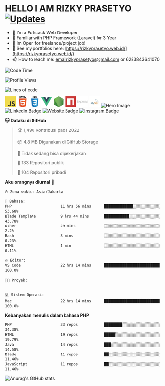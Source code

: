 # HELLO I AM RIZKY PRASETYO  <a href="https://github.com/r1zkyPrasetyo?tab=followers" target="_blank"><img alt="Updates" src="https://img.shields.io/badge/--000000?style=flat-square&logo=RSS&logoColor=white"></a>

- 🔭 I’m a Fullstack Web Developer
- 🌱 Familiar with PHP Framework (Laravel) for 3 Year
- 📂 Im Open for freelance/project job!
- 🧷 See my portfolios here: [https://rizkyprasetyo.web.id/](https://rizkyprasetyo.web.id/)
- 📫 How to reach me: emailrizkyprasetyo@gmail.com or 6283843641070

<!--START_SECTION:waka-->
![Code Time](http://img.shields.io/badge/Code%20Time-1%2C223%20hrs%2056%20mins-blue)

![Profile Views](http://img.shields.io/badge/Profil%20dilihat-0-blue)

![Lines of code](https://img.shields.io/badge/Sejak%20Hello%20World%20aku%20telah%20menulis-32%20Million%20baris%20kode-blue)

<code><img height="35" src="https://raw.githubusercontent.com/github/explore/80688e429a7d4ef2fca1e82350fe8e3517d3494d/topics/javascript/javascript.png"></code>
<code><img height="35" src="https://raw.githubusercontent.com/github/explore/80688e429a7d4ef2fca1e82350fe8e3517d3494d/topics/html/html.png"></code>
<code><img height="35" src="https://raw.githubusercontent.com/github/explore/80688e429a7d4ef2fca1e82350fe8e3517d3494d/topics/css/css.png"></code>
<code><img height="35" src="https://raw.githubusercontent.com/github/explore/5c058a388828bb5fde0bcafd4bc867b5bb3f26f3/topics/vue/vue.png"></code>
<code><img height="35" src="https://raw.githubusercontent.com/github/explore/80688e429a7d4ef2fca1e82350fe8e3517d3494d/topics/nodejs/nodejs.png"></code>
<code><img height="35" src="https://raw.githubusercontent.com/github/explore/80688e429a7d4ef2fca1e82350fe8e3517d3494d/topics/npm/npm.png"></code>
<code><img height="35" src="https://raw.githubusercontent.com/github/explore/80688e429a7d4ef2fca1e82350fe8e3517d3494d/topics/express/express.png"></code>
<code><img height="35" src="https://raw.githubusercontent.com/github/explore/80688e429a7d4ef2fca1e82350fe8e3517d3494d/topics/mysql/mysql.png"></code>
![Hero Image](hero-image.gif)
<br>
[![Linkedin Badge](https://img.shields.io/badge/-LinkedIn-0e76a8?style=flat-square&logo=Linkedin&logoColor=white)](https://www.linkedin.com/in/rizky-prasetyo/)
[![Website Badge](https://img.shields.io/badge/Website-3b5998?style=flat-square&logo=google-chrome&logoColor=white)](https://logicstudio.id/)
[![Instagram Badge](https://img.shields.io/badge/-Instagram-e4405f?style=flat-square&logo=Instagram&logoColor=white)](https://instagram.com/rprasetyo10)

**🐱 Dataku di GitHub** 

> 🏆 1,490 Kontribusi pada 2022
 > 
> 📦 4.8 MB Digunakan di GitHub Storage 
 > 
> 🚫 Tidak sedang bisa dipekerjakan
 > 
> 📜 133 Repositori publik 
 > 
> 🔑 104 Repositori pribadi  
 > 
**Aku orangnya diurnal 🐤** 

```text
⌚︎ Zona waktu: Asia/Jakarta

💬 Bahasa: 
PHP                      11 hrs 56 mins      █████████████░░░░░░░░░░░░   53.68% 
Blade Template           9 hrs 44 mins       ███████████░░░░░░░░░░░░░░   43.78% 
Other                    29 mins             ░░░░░░░░░░░░░░░░░░░░░░░░░   2.2% 
Bash                     3 mins              ░░░░░░░░░░░░░░░░░░░░░░░░░   0.23% 
HTML                     1 min               ░░░░░░░░░░░░░░░░░░░░░░░░░   0.11%

🔥 Editor: 
VS Code                  22 hrs 14 mins      █████████████████████████   100.0%

🐱‍💻 Proyek: 


💻 Sistem Operasi: 
Mac                      22 hrs 14 mins      █████████████████████████   100.0%

```

**Kebanyakan menulis dalam bahasa PHP** 

```text
PHP                      33 repos            ████████░░░░░░░░░░░░░░░░░   34.38% 
HTML                     19 repos            █████░░░░░░░░░░░░░░░░░░░░   19.79% 
Java                     14 repos            ███░░░░░░░░░░░░░░░░░░░░░░   14.58% 
Blade                    11 repos            ██░░░░░░░░░░░░░░░░░░░░░░░   11.46% 
JavaScript               11 repos            ██░░░░░░░░░░░░░░░░░░░░░░░   11.46%

```
![Anurag's GitHub stats](https://github-readme-stats.vercel.app/api?username=r1zkyPrasetyo&show_icons=true)
